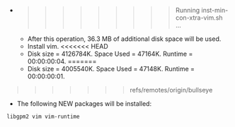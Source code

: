 * >>>>>>>>> Running inst-min-con-xtra-vim.sh ...
  * After this operation, 36.3 MB of additional disk space will be used.
  * Install vim.
<<<<<<< HEAD
  * Disk size = 4126784K. Space Used = 47164K. Runtime = 00:00:00:04.
=======
  * Disk size = 4005540K. Space Used = 47148K. Runtime = 00:00:00:01.
>>>>>>> refs/remotes/origin/bullseye
  * The following NEW packages will be installed:
  ```bash
libgpm2 vim vim-runtime
  ```
